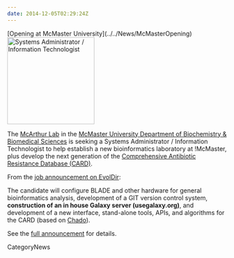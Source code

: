 ```yaml
---
date: 2014-12-05T02:29:24Z
---
```

<div class='newsItemHeader'>[Opening at McMaster University](../../News/McMasterOpening)</div>

<div class='right'><a href='http://bit.ly/11WryeP'><img src='/Images/Logos/McMasterULogo.jpg' alt='Systems Administrator / Information Technologist' width="200" /></a></div>

The [McArthur Lab](http://mcarthurbioinformatics.ca/) in the [McMaster University Department of Biochemistry & Biomedical Sciences](http://fhs.mcmaster.ca/biochem/) is seeking a Systems Administrator / Information Technologist to help establish a new bioinformatics laboratory at !McMaster, plus develop the next generation of the [Comprehensive Antibiotic Resistance Database (CARD)](http://arpcard.mcmaster.ca/).

From the [job announcement on EvolDir](http://bit.ly/11WryeP):

 The candidate will configure BLADE and other hardware for general bioinformatics analysis, development of a GIT version control system, **construction of an in house Galaxy server (usegalaxy.org)**, and development of a new interface, stand-alone tools, APIs, and algorithms for the CARD (based on [Chado](http://gmod.org/wiki/Chado)). 

See the [full announcement](http://bit.ly/11WryeP) for details.


CategoryNews
